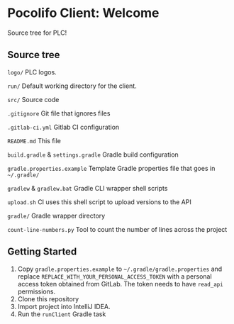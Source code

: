 # Pocolifo Client: Welcome

Source tree for PLC!

## Source tree

`logo/` PLC logos.

`run/` Default working directory for the client.

`src/` Source code

`.gitignore` Git file that ignores files

`.gitlab-ci.yml` Gitlab CI configuration

`README.md` This file

`build.gradle` & `settings.gradle` Gradle build configuration

`gradle.properties.example` Template Gradle properties file that goes in `~/.gradle/`

`gradlew` & `gradlew.bat` Gradle CLI wrapper shell scripts

`upload.sh` CI uses this shell script to upload versions to the API

`gradle/` Gradle wrapper directory

`count-line-numbers.py` Tool to count the number of lines across the project

## Getting Started

1. Copy `gradle.properties.example` to `~/.gradle/gradle.properties` and replace `REPLACE_WITH_YOUR_PERSONAL_ACCESS_TOKEN` with a personal access token obtained from GitLab. The token needs to have `read_api` permissions.
2. Clone this repository
3. Import project into IntelliJ IDEA.
4. Run the `runClient` Gradle task
